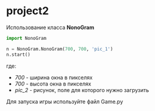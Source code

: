 # project2

Использование класса **NonoGram**

```python
import NonoGram

n = NonoGram.NonoGram(700, 700, 'pic_1')
n.start()
```
где:
- _700_ - ширина окна в пикселях
- _700_ - высота окна в пикселях
- _pic_2_ - рисунок, поле для которого нужно загрузить

Для запуска игры используйте файл Game.py

